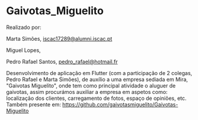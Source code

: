 # Gaivotas_Miguelito
Realizado por:

Marta Simões, iscac17289@alumni.iscac.pt

Miguel Lopes,

Pedro Rafael Santos, pedro_rafael@hotmail.fr

Desenvolvimento de aplicação em Flutter (com a participação de 2 colegas, Pedro Rafael e Marta Simões), de auxílio a uma empresa sediada em Mira,
"Gaivotas Miguelito", onde tem como principal atividade o aluguer de gaivotas, assim
procurámos auxiliar a empresa em aspetos como: localização dos clientes, carregamento
de fotos, espaço de opiniões, etc.
Também presente em: https://github.com/gaivotasmiguelito/Gaivotas-Miguelito
